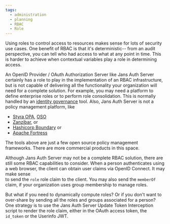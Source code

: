 ```yaml
---
tags:
  - administration
  - planning
  - RBAC
  - Role
---
```


Using roles to control access to resources makes sense for lots of security use
cases. One benefit of RBAC is that it's deterministic-- from an audit
perspective, you can tell who had access to what at any point in time. This is
harder to achieve when contextual variables play a role in determining access.

An OpenID Provider / OAuth Authorization Server like Jans Auth Server certainly
has a role to play in the implementation of an RBAC infrastructure, but is not
capable of delivering all the functionality your organization will need for a
complete solution. For example, you may need a platform to define enterprise
roles or to perform role consolidation. This is normally handled by an
[identity governance](./identity-access-governance.md) tool.
Also, Jans Auth Server is not a policy management platform, like
* [Styra OPA](https://styra.com), [OSO](https://www.osohq.com)
* [Zanzibar](https://zanzibar.academy/), or
* [Hashicorp Boundary](https://www.boundaryproject.io/) or
* [Apache Fortress](https://www.symas.com/syms-rbac-abac-apache-fortress)

The tools above are just a few open source policy management frameworks. There
are more commercial products in this space.

Although Jans Auth Server may not be a complete RBAC solution, there are still
some RBAC capabilities to consider. When a person authenticates using a web
browser, the client can obtain user claims via OpenID Connect. It may make sense  
to send the `role` role claim to the client. You may also send the `memberOf`
claim, if your organization uses group membership to manage roles.

But what if you need to dynamically compute roles? Or if you don't want to
over-share by sending all the roles and groups associated for a person? One
strategy is to use the Jans Auth Server Update Token Interception script to
render the role claim, either in the OAuth access token, the `id_token` or
the Userinfo JWT.

